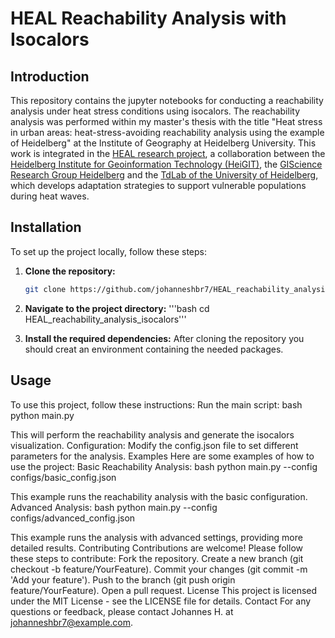 # HEAL Reachability Analysis with Isocalors

## Introduction
This repository contains the jupyter notebooks for conducting a reachability analysis under heat stress conditions using isocalors. The reachability analysis was performed within my master's thesis with the title "Heat stress in urban areas: heat-stress-avoiding reachability analysis using the example of Heidelberg" at the Institute of Geography at Heidelberg University. This work is integrated in the [HEAL research project](https://www.geog.uni-heidelberg.de/gis/heal.html), a collaboration between the [Heidelberg Institute for Geoinformation Technology (HeiGIT)](https://heigit.org/), the [GIScience Research Group Heidelberg](https://www.geog.uni-heidelberg.de/gis/index_en.html) and the [TdLab of the University of Heidelberg](https://www.geog.uni-heidelberg.de/institut/tdlab_en.html), which develops adaptation strategies to support vulnerable populations during heat waves.

## Installation
To set up the project locally, follow these steps:

1. **Clone the repository:**
   ```bash
   git clone https://github.com/johanneshbr7/HEAL_reachability_analysis_isocalors.git'''

2. **Navigate to the project directory:**
'''bash
cd HEAL_reachability_analysis_isocalors'''

3. **Install the required dependencies:**
After cloning the repository you should creat an environment containing the needed packages.

## Usage
To use this project, follow these instructions:
Run the main script:
bash
python main.py

This will perform the reachability analysis and generate the isocalors visualization.
Configuration:
Modify the config.json file to set different parameters for the analysis.
Examples
Here are some examples of how to use the project:
Basic Reachability Analysis:
bash
python main.py --config configs/basic_config.json

This example runs the reachability analysis with the basic configuration.
Advanced Analysis:
bash
python main.py --config configs/advanced_config.json

This example runs the analysis with advanced settings, providing more detailed results.
Contributing
Contributions are welcome! Please follow these steps to contribute:
Fork the repository.
Create a new branch (git checkout -b feature/YourFeature).
Commit your changes (git commit -m 'Add your feature').
Push to the branch (git push origin feature/YourFeature).
Open a pull request.
License
This project is licensed under the MIT License - see the LICENSE file for details.
Contact
For any questions or feedback, please contact Johannes H. at johanneshbr7@example.com.
